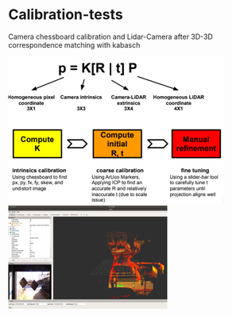 # Calibration-tests
Camera chessboard calibration and Lidar-Camera after 3D-3D correspondence matching with kabasch

![Alt text](https://github.com/Manojbhat09/Calibration-tests/blob/master/Method.PNG)
![Alt text](https://github.com/Manojbhat09/Calibration-tests/blob/master/3D-3D.PNG)
